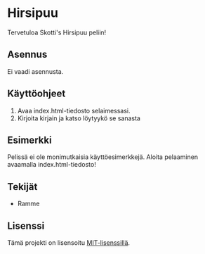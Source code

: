 # Hirsipuu
Tervetuloa Skotti's Hirsipuu peliin!

## Asennus

Ei vaadi asennusta.

## Käyttöohjeet

1. Avaa index.html-tiedosto selaimessasi.
2. Kirjoita kirjain ja katso löytyykö se sanasta


## Esimerkki

Pelissä ei ole monimutkaisia käyttöesimerkkejä. Aloita pelaaminen avaamalla index.html-tiedosto!

## Tekijät

- Ramme

## Lisenssi

Tämä projekti on lisensoitu [MIT-lisenssillä](https://opensource.org/licenses/MIT).

